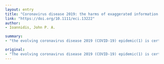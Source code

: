 ```yaml
---
layout: entry
title: "Coronavirus disease 2019: the harms of exaggerated information and non-evidence-based measures"
link: "https://doi.org/10.1111/eci.13222"
author:
- Ioannidis, John P. A.

summary:
- "the evolving coronavirus disease 2019 (COVID-19) epidemic(1) is certainly cause for concern. Proper communication and optimal decision-making is an ongoing challenge. The challenge is compounded by exaggerated information. It is important to differentiate promptly the true epidemic from an epidemic of false claims and potentially harmful actions. This can lead to inappropriate actions, he says."

original:
- "The evolving coronavirus disease 2019 (COVID-19) epidemic(1) is certainly cause for concern. Proper communication and optimal decision-making is an ongoing challenge, as data evolve. The challenge is compounded, however, by exaggerated information. This can lead to inappropriate actions. It is important to differentiate promptly the true epidemic from an epidemic of false claims and potentially harmful actions."
---
```


